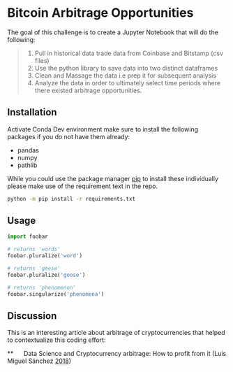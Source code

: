 # Bitcoin Arbitrage Opportunities
The goal of this challenge is to create a Jupyter Notebook that will do the following:

> 1. Pull in historical data trade data from Coinbase and Bitstamp (csv files)
> 2. Use the python library to save data into two distinct dataframes
> 3. Clean and Massage the data i.e prep it for subsequent analysis
> 4. Analyze the data in order to ultimately select time periods where there existed arbitrage opportunities.

## Installation

Activate Conda Dev environment make sure to install the following packages
if you do not have them already:

* pandas
* numpy
* pathlib

While you could use the package manager [pip](https://pip.pypa.io/en/stable/) to install these individually please make use of the requirement text in the repo.

```bash
python -m pip install -r requirements.txt
```

## Usage

```python
import foobar

# returns 'words'
foobar.pluralize('word')

# returns 'geese'
foobar.pluralize('goose')

# returns 'phenomenon'
foobar.singularize('phenomena')
```

## Discussion
This is an interesting article about arbitrage of cryptocurrencies that helped to contextualize this coding effort:

**&nbsp;&nbsp;&nbsp;&nbsp;&nbsp;&nbsp;Data Science and Cryptocurrency arbitrage: How to profit from it (Luis Miguel Sánchez [2018](https://towardsdatascience.com/cryptocurrency-arbitrage-how-to-profit-from-it-e2d7bf805fde))
